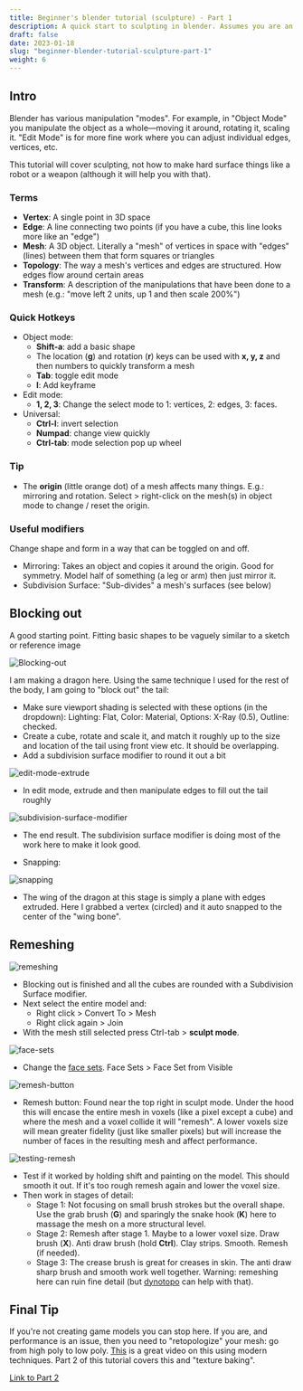 ```yaml
---
title: Beginner's blender tutorial (sculpture) - Part 1
description: A quick start to sculpting in blender. Assumes you are an absolute beginner.
draft: false
date: 2023-01-18
slug: "beginner-blender-tutorial-sculpture-part-1"
weight: 6
---
```


<style>img { max-width: 450px; margin: auto; }</style>

## Intro

Blender has various manipulation "modes". For example, in "Object Mode" you manipulate the object as a whole—moving it around, rotating it, scaling it. "Edit Mode" is for more fine work where you can adjust individual edges, vertices, etc.

This tutorial will cover sculpting, not how to make hard surface things like a robot or a weapon (although it will help you with that).

### Terms

- **Vertex**: A single point in 3D space
- **Edge**: A line connecting two points (if you have a cube, this line looks more like an "edge")
- **Mesh**: A 3D object. Literally a "mesh" of vertices in space with "edges" (lines) between them that form squares or triangles
- **Topology**: The way a mesh's vertices and edges are structured. How edges flow around certain areas
- **Transform**: A description of the manipulations that have been done to a mesh (e.g.: "move left 2 units, up 1 and then scale 200%")

### Quick Hotkeys

- Object mode:
    - **Shift-a**: add a basic shape
    - The location (**g**) and rotation (**r**) keys can be used with **x, y, z** and then numbers to quickly transform a mesh
    - **Tab**: toggle edit mode
    - **I**: Add keyframe
- Edit mode:
    - **1, 2, 3**: Change the select mode to 1: vertices, 2: edges, 3: faces.
- Universal:
    - **Ctrl-I**: invert selection
    - **Numpad**: change view quickly
    - **Ctrl-tab**: mode selection pop up wheel  

### Tip

- The **origin** (little orange dot) of a mesh affects many things. E.g.: mirroring and rotation. Select > right-click on the mesh(s) in object mode to change / reset the origin.

### Useful modifiers

Change shape and form in a way that can be toggled on and off.

- Mirroring: Takes an object and copies it around the origin. Good for symmetry. Model half of something (a leg or arm) then just mirror it.
- Subdivision Surface: "Sub-divides" a mesh's surfaces (see below)

## Blocking out

A good starting point. Fitting basic shapes to be vaguely similar to a sketch or reference image

![Blocking-out](images/image-20230117220748882.png) 


I am making a dragon here. Using the same technique I used for the rest of the body, I am going to "block out" the tail:

- Make sure viewport shading is selected with these options (in the dropdown): Lighting: Flat, Color: Material, Options: X-Ray (0.5), Outline: checked.
- Create a cube, rotate and scale it, and match it roughly up to the size and location of the tail using front view etc. It should be overlapping.
- Add a subdivision surface modifier to round it out a bit

![edit-mode-extrude](images/image-20230117221353162.png)

- In edit mode, extrude and then manipulate edges to fill out the tail roughly

![subdivision-surface-modifier](images/image-20230117221536193.png)

- The end result. The subdivision surface modifier is doing most of the work here to make it look good.

- Snapping:

![snapping](images/22-41-21.png)

- The wing of the dragon at this stage is simply a plane with edges extruded. Here I grabbed a vertex (circled) and it auto snapped to the center of the "wing bone".

## Remeshing

![remeshing](images/23-37-46.png)

- Blocking out is finished and all the cubes are rounded with a Subdivision Surface modifier.
- Next select the entire model and:
    - Right click > Convert To > Mesh
    - Right click again > Join
- With the mesh still selected press Ctrl-tab > **sculpt mode**.

![face-sets](images/23-58-06.png)

- Change the [face sets](https://docs.blender.org/manual/en/latest/sculpt_paint/sculpting/editing/face_sets.html). Face Sets > Face Set from Visible

![remesh-button](images/23-59-55.png)

- Remesh button: Found near the top right in sculpt mode. Under the hood this will encase the entire mesh in voxels (like a pixel except a cube) and where the mesh and a voxel collide it will "remesh". A lower voxels size will mean greater fidelity (just like smaller pixels) but will increase the number of faces in the resulting mesh and affect performance.

![testing-remesh](images/00-06-26.png)

- Test if it worked by holding shift and painting on the model. This should smooth it out. If it's too rough remesh again and lower the voxel size.
- Then work in stages of detail:
    - Stage 1: Not focusing on small brush strokes but the overall shape. Use the grab brush (**G**) and sparingly the snake hook (**K**) here to massage the mesh on a more structural level.
    - Stage 2: Remesh after stage 1. Maybe to a lower voxel size. Draw brush (**X**). Anti draw brush (hold **Ctrl**). Clay strips. Smooth. Remesh (if needed).
    - Stage 3: The crease brush is great for creases in skin. The anti draw sharp brush and smooth work well together. Warning: remeshing here can ruin fine detail (but [dynotopo](https://docs.blender.org/manual/en/latest/sculpt_paint/sculpting/tool_settings/dyntopo.html) can help with that).

## Final Tip

If you're not creating game models you can stop here. If you are, and performance is an issue, then you need to "retopologize" your mesh: go from high poly to low poly. [This](https://www.youtube.com/watch?v=X2GNyEUvpD4) is a great video on this using modern techniques. Part 2 of this tutorial covers this and "texture baking".

[Link to Part 2](/posts/beginner-blender-tutorial-sculpture-part-2)

